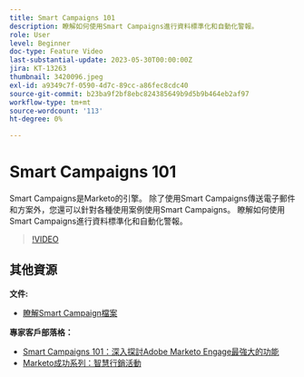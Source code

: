 ```yaml
---
title: Smart Campaigns 101
description: 瞭解如何使用Smart Campaigns進行資料標準化和自動化警報。
role: User
level: Beginner
doc-type: Feature Video
last-substantial-update: 2023-05-30T00:00:00Z
jira: KT-13263
thumbnail: 3420096.jpeg
exl-id: a9349c7f-0590-4d7c-89cc-a86fec8cdc40
source-git-commit: b23ba9f2bf8ebc824385649b9d5b9b464eb2af97
workflow-type: tm+mt
source-wordcount: '113'
ht-degree: 0%

---
```


# Smart Campaigns 101

Smart Campaigns是Marketo的引擎。 除了使用Smart Campaigns傳送電子郵件和方案外，您還可以針對各種使用案例使用Smart Campaigns。 瞭解如何使用Smart Campaigns進行資料標準化和自動化警報。

>[!VIDEO](https://video.tv.adobe.com/v/3420096/?quality=12&learn=on)


## 其他資源

**文件:**

* [瞭解Smart Campaign檔案](https://experienceleague.adobe.com/docs/marketo/using/product-docs/core-marketo-concepts/smart-campaigns/understanding-smart-campaigns.html?lang=en)

**專家客戶部落格：**

* [Smart Campaigns 101：深入探討Adobe Marketo Engage最強大的功能](https://nation.marketo.com/t5/product-blogs/smart-campaigns-101-a-deep-dive-into-adobe-marketo-engage-s-most/ba-p/313385#M1838)
* [Marketo成功系列：智慧行銷活動](https://nation.marketo.com/t5/product-blogs/marketo-success-series-smart-campaigns/ba-p/306961)
